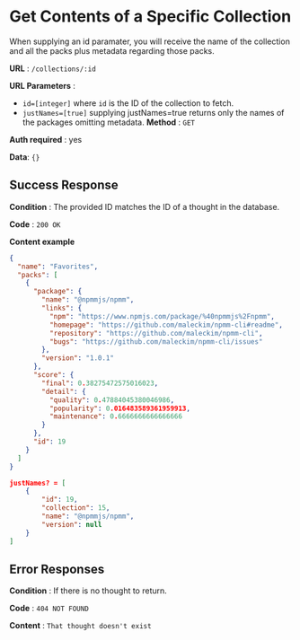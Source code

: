 # Get Contents of a Specific Collection

When supplying an id paramater, you will receive the name of the collection and all the packs plus metadata regarding those packs.

**URL** : `/collections/:id`

**URL Parameters** :

- `id=[integer]` where `id` is the ID of the collection to fetch.
- `justNames=[true]` supplying justNames=true returns only the names of the packages omitting metadata.
  **Method** : `GET`

**Auth required** : yes

**Data**: `{}`

## Success Response

**Condition** : The provided ID matches the ID of a thought in the database.

**Code** : `200 OK`

**Content example**

```json
{
  "name": "Favorites",
  "packs": [
    {
      "package": {
        "name": "@npmmjs/npmm",
        "links": {
          "npm": "https://www.npmjs.com/package/%40npmmjs%2Fnpmm",
          "homepage": "https://github.com/maleckim/npmm-cli#readme",
          "repository": "https://github.com/maleckim/npmm-cli",
          "bugs": "https://github.com/maleckim/npmm-cli/issues"
        },
        "version": "1.0.1"
      },
      "score": {
        "final": 0.38275472575016023,
        "detail": {
          "quality": 0.47884045380046986,
          "popularity": 0.016483589361959913,
          "maintenance": 0.6666666666666666
        }
      },
      "id": 19
    }
  ]
}

justNames? = [
    {
        "id": 19,
        "collection": 15,
        "name": "@npmmjs/npmm",
        "version": null
    }
]


```

## Error Responses

**Condition** : If there is no thought to return.

**Code** : `404 NOT FOUND`

**Content** : `That thought doesn't exist`
